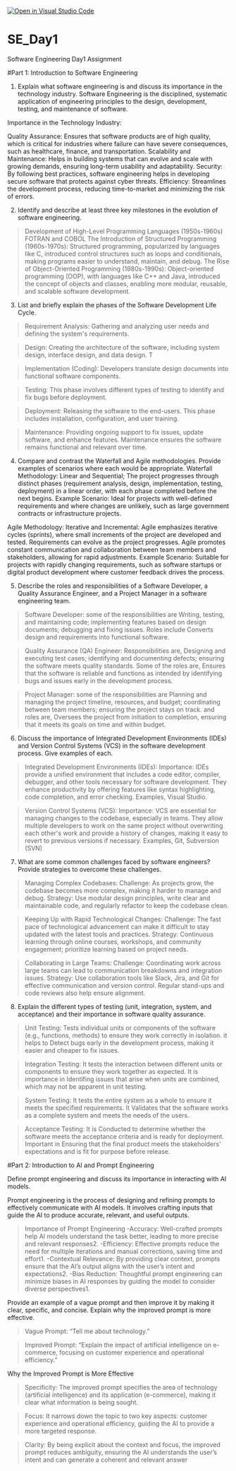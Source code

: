 [![Open in Visual Studio Code](https://classroom.github.com/assets/open-in-vscode-2e0aaae1b6195c2367325f4f02e2d04e9abb55f0b24a779b69b11b9e10269abc.svg)](https://classroom.github.com/online_ide?assignment_repo_id=15567093&assignment_repo_type=AssignmentRepo)
# SE_Day1
Software Engineering Day1 Assignment

#Part 1: Introduction to Software Engineering

1. Explain what software engineering is and discuss its importance in the technology industry.
Software Engineering is the disciplined, systematic application of engineering principles to the design, development, testing, and maintenance of software.

Importance in the Technology Industry:

Quality Assurance: Ensures that software products are of high quality, which is critical for industries where failure can have severe consequences, such as healthcare, finance, and transportation. Scalability and Maintenance: Helps in building systems that can evolve and scale with growing demands, ensuring long-term usability and adaptability. Security: By following best practices, software engineering helps in developing secure software that protects against cyber threats. Efficiency: Streamlines the development process, reducing time-to-market and minimizing the risk of errors.

2. Identify and describe at least three key milestones in the evolution of software engineering.
> Development of High-Level Programming Languages (1950s-1960s) FOTRAN and COBOL
> The Introduction of Structured Programming (1960s-1970s): Structured programming, popularized by languages like C, introduced control structures such as loops and conditionals, making programs easier to understand, maintain, and debug.
> The Rise of Object-Oriented Programming (1980s-1990s): Object-oriented programming (OOP), with languages like C++ and Java, introduced the concept of objects and classes, enabling more modular, reusable, and scalable software development.

3. List and briefly explain the phases of the Software Development Life Cycle.
> Requirement Analysis: Gathering and analyzing user needs and defining the system's requirements.

> Design: Creating the architecture of the software, including system design, interface design, and data design. T

> Implementation (Coding): Developers translate design documents into functional software components.

> Testing: This phase involves different types of testing to identify and fix bugs before deployment.

> Deployment: Releasing the software to the end-users. This phase includes installation, configuration, and user training.

> Maintenance: Providing ongoing support to fix issues, update software, and enhance features. Maintenance ensures the software remains functional and relevant over time.

4. Compare and contrast the Waterfall and Agile methodologies. Provide examples of scenarios where each would be appropriate.
Waterfall Methodology: Linear and Sequential; The project progresses through distinct phases (requirement analysis, design, implementation, testing, deployment) in a linear order, with each phase completed before the next begins. Example Scenario: Ideal for projects with well-defined requirements and where changes are unlikely, such as large government contracts or infrastructure projects.

Agile Methodology: Iterative and Incremental: Agile emphasizes iterative cycles (sprints), where small increments of the project are developed and tested. Requirements can evolve as the project progresses. Agile promotes constant communication and collaboration between team members and stakeholders, allowing for rapid adjustments. Example Scenario: Suitable for projects with rapidly changing requirements, such as software startups or digital product development where customer feedback drives the process.


5. Describe the roles and responsibilities of a Software Developer, a Quality Assurance Engineer, and a Project Manager in a software engineering team.
> Software Developer: some of the responsibilities are Writing, testing, and maintaining code; implementing features based on design documents; debugging and fixing issues. Roles include Converts design and requirements into functional software.

> Quality Assurance (QA) Engineer: Responsibilities are, Designing and executing test cases; identifying and documenting defects; ensuring the software meets quality standards. Some of the roles are, Ensures that the software is reliable and functions as intended by identifying bugs and issues early in the development process.

> Project Manager: some of the responsibilities are Planning and managing the project timeline, resources, and budget; coordinating between team members; ensuring the project stays on track. and roles are, Oversees the project from initiation to completion, ensuring that it meets its goals on time and within budget.

6. Discuss the importance of Integrated Development Environments (IDEs) and Version Control Systems (VCS) in the software development process. Give examples of each.
> Integrated Development Environments (IDEs): Importance: IDEs provide a unified environment that includes a code editor, compiler, debugger, and other tools necessary for software development. They enhance productivity by offering features like syntax highlighting, code completion, and error checking. Examples, Visual Studio.

>Version Control Systems (VCS): Importance: VCS are essential for managing changes to the codebase, especially in teams. They allow multiple developers to work on the same project without overwriting each other's work and provide a history of changes, making it easy to revert to previous versions if necessary. Examples, Git, Subversion (SVN)

7. What are some common challenges faced by software engineers? Provide strategies to overcome these challenges.
> Managing Complex Codebases: Challenge: As projects grow, the codebase becomes more complex, making it harder to manage and debug. Strategy: Use modular design principles, write clear and maintainable code, and regularly refactor to keep the codebase clean.

> Keeping Up with Rapid Technological Changes: Challenge: The fast pace of technological advancement can make it difficult to stay updated with the latest tools and practices. Strategy: Continuous learning through online courses, workshops, and community engagement; prioritize learning based on project needs.

> Collaborating in Large Teams: Challenge: Coordinating work across large teams can lead to communication breakdowns and integration issues. Strategy: Use collaboration tools like Slack, Jira, and Git for effective communication and version control. Regular stand-ups and code reviews also help ensure alignment.

8. Explain the different types of testing (unit, integration, system, and acceptance) and their importance in software quality assurance.
> Unit Testing: Tests individual units or components of the software (e.g., functions, methods) to ensure they work correctly in isolation. it helps to Detect bugs early in the development process, making it easier and cheaper to fix issues.

> Integration Testing: It tests the interaction between different units or components to ensure they work together as expected. It is importance in Identifing issues that arise when units are combined, which may not be apparent in unit testing.

> System Testing: It tests the entire system as a whole to ensure it meets the specified requirements. It Validates that the software works as a complete system and meets the needs of the users.

> Acceptance Testing: It is Conducted to determine whether the software meets the acceptance criteria and is ready for deployment. Important in Ensuring that the final product meets the stakeholders' expectations and is fit for purpose before release.



#Part 2: Introduction to AI and Prompt Engineering


Define prompt engineering and discuss its importance in interacting with AI models.

Prompt engineering is the process of designing and refining prompts to effectively communicate with AI models. It involves crafting inputs that guide the AI to produce accurate, relevant, and useful outputs.

>Importance of Prompt Engineering
-Accuracy: Well-crafted prompts help AI models understand the task better, leading to more precise and relevant responses2.
-Efficiency: Effective prompts reduce the need for multiple iterations and manual corrections, saving time and effort1.
-Contextual Relevance: By providing clear context, prompts ensure that the AI’s output aligns with the user’s intent and expectations2.
-Bias Reduction: Thoughtful prompt engineering can minimize biases in AI responses by guiding the model to consider diverse perspectives1.

Provide an example of a vague prompt and then improve it by making it clear, specific, and concise. Explain why the improved prompt is more effective.

> Vague Prompt: “Tell me about technology.”

> Improved Prompt: “Explain the impact of artificial intelligence on e-commerce, focusing on customer experience and operational efficiency.”

Why the Improved Prompt is More Effective
> Specificity: The improved prompt specifies the area of technology (artificial intelligence) and its application (e-commerce), making it clear what information is being sought.

> Focus: It narrows down the topic to two key aspects: customer experience and operational efficiency, guiding the AI to provide a more targeted response.

> Clarity: By being explicit about the context and focus, the improved prompt reduces ambiguity, ensuring the AI understands the user’s intent and can generate a coherent and relevant answer
